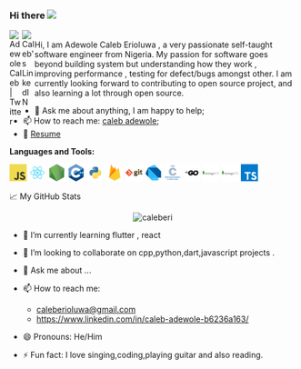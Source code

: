 ### Hi there <img src="https://media.giphy.com/media/hvRJCLFzcasrR4ia7z/giphy.gif" width="25px">
  <a href="https://twitter.com/Hebronace143">
    <img align="left" alt="Adewole Caleb | Twitter" width="22px" src="https://raw.githubusercontent.com/peterthehan/peterthehan/master/assets/twitter.svg" />
  </a>
  <a href="https://www.linkedin.com/in/caleb-adewole-b6236a163/">
    <img align="left" alt="Caleb's LinkedIN" width="22px" src="https://raw.githubusercontent.com/peterthehan/peterthehan/master/assets/linkedin.svg" />
  </a>
<br />
Hi, I am Adewole Caleb Erioluwa , a very passionate self-taught software engineer from Nigeria. My passion for software goes beyond building system but understanding how they work , improving performance , testing for defect/bugs  amongst other. 
I am currently looking forward to contributing to open source project, and also learning a lot through open source.
  
- 💬 Ask me about anything, I am happy to help;
- 📫 How to reach me: [caleb adewole](https://www.linkedin.com/in/caleb-adewole-b6236a163/);
- 📝 [Resume](https://drive.google.com/file/d/1op3Xacvqd4LXKbUd-PDw09K22WyVKvcX/view?usp=sharing)

**Languages and Tools:**  

<code><img height="30" src="https://raw.githubusercontent.com/github/explore/80688e429a7d4ef2fca1e82350fe8e3517d3494d/topics/javascript/javascript.png"></code>
<code><img height="30" src="https://raw.githubusercontent.com/github/explore/80688e429a7d4ef2fca1e82350fe8e3517d3494d/topics/react/react.png"></code>
<code><img height="30" src="https://raw.githubusercontent.com/github/explore/80688e429a7d4ef2fca1e82350fe8e3517d3494d/topics/nodejs/nodejs.png"></code>
<code><img height="30" src="https://raw.githubusercontent.com/github/explore/80688e429a7d4ef2fca1e82350fe8e3517d3494d/topics/cpp/cpp.png"></code>
<code><img height="30" src="https://raw.githubusercontent.com/github/explore/80688e429a7d4ef2fca1e82350fe8e3517d3494d/topics/python/python.png"></code>
<code><img height="30" src="https://raw.githubusercontent.com/github/explore/80688e429a7d4ef2fca1e82350fe8e3517d3494d/topics/firebase/firebase.png"></code>
<code><img height="30" src="https://raw.githubusercontent.com/github/explore/80688e429a7d4ef2fca1e82350fe8e3517d3494d/topics/git/git.png"></code>
<code><img height="30" src="https://raw.githubusercontent.com/github/explore/80688e429a7d4ef2fca1e82350fe8e3517d3494d/topics/dart/dart.png"></code>
<code><img height="30" src="https://raw.githubusercontent.com/github/explore/80688e429a7d4ef2fca1e82350fe8e3517d3494d/topics/c/c.png"></code>
<code><img height="30" src="https://raw.githubusercontent.com/github/explore/80688e429a7d4ef2fca1e82350fe8e3517d3494d/topics/go/go.png"></code>
<code><img height="30" src="https://raw.githubusercontent.com/github/explore/80688e429a7d4ef2fca1e82350fe8e3517d3494d/topics/mongodb/mongodb.png"></code>
<code><img height="30" src="https://raw.githubusercontent.com/github/explore/80688e429a7d4ef2fca1e82350fe8e3517d3494d/topics/mongodb/mongodb.png"></code>
<code><img height="30"
 src="https://raw.githubusercontent.com/github/explore/80688e429a7d4ef2fca1e82350fe8e3517d3494d/topics/typescript/typescript.png"></code>

📈 My GitHub Stats

<p align="center"> <img src="https://github-readme-stats.vercel.app/api?username=caleberi&show_icons=true&theme=gotham" alt="caleberi" />
  
- 🌱 I’m currently learning  flutter , react
- 👯 I’m looking to collaborate on  cpp,python,dart,javascript projects .
- 💬 Ask me about ...
- 📫 How to reach me: 
   - caleberioluwa@gmail.com
  - https://www.linkedin.com/in/caleb-adewole-b6236a163/

- 😄 Pronouns: He/Him
- ⚡ Fun fact:  I love singing,coding,playing guitar and also reading.

